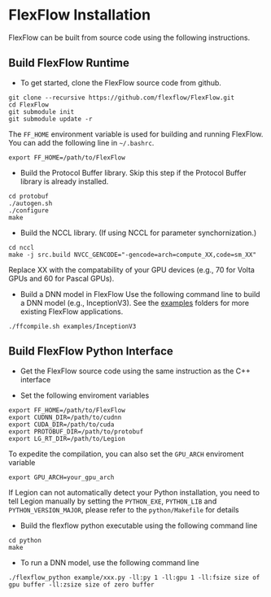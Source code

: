 # FlexFlow Installation
FlexFlow can be built from source code using the following instructions.

## Build FlexFlow Runtime

* To get started, clone the FlexFlow source code from github.
```
git clone --recursive https://github.com/flexflow/FlexFlow.git
cd FlexFlow
git submodule init
git submodule update -r
```
The `FF_HOME` environment variable is used for building and running FlexFlow. You can add the following line in `~/.bashrc`.
```
export FF_HOME=/path/to/FlexFlow
```

* Build the Protocol Buffer library.
Skip this step if the Protocol Buffer library is already installed.
```
cd protobuf
./autogen.sh
./configure
make
```
* Build the NCCL library. (If using NCCL for parameter synchornization.)
```
cd nccl
make -j src.build NVCC_GENCODE="-gencode=arch=compute_XX,code=sm_XX"
```
Replace XX with the compatability of your GPU devices (e.g., 70 for Volta GPUs and 60 for Pascal GPUs).

* Build a DNN model in FlexFlow
Use the following command line to build a DNN model (e.g., InceptionV3). See the [examples](examples) folders for more existing FlexFlow applications.
```
./ffcompile.sh examples/InceptionV3
```

## Build FlexFlow Python Interface

* Get the FlexFlow source code using the same instruction as the C++ interface

* Set the following enviroment variables
```
export FF_HOME=/path/to/FlexFlow
export CUDNN_DIR=/path/to/cudnn
export CUDA_DIR=/path/to/cuda
export PROTOBUF_DIR=/path/to/protobuf
export LG_RT_DIR=/path/to/Legion
```
To expedite the compilation, you can also set the `GPU_ARCH` enviroment variable
```
export GPU_ARCH=your_gpu_arch
``` 
If Legion can not automatically detect your Python installation, you need to tell Legion manually by setting the `PYTHON_EXE`, `PYTHON_LIB` and `PYTHON_VERSION_MAJOR`, please refer to the `python/Makefile` for details

* Build the flexflow python executable using the following command line
```
cd python
make 
```

* To run a DNN model, use the following command line
```
./flexflow_python example/xxx.py -ll:py 1 -ll:gpu 1 -ll:fsize size of gpu buffer -ll:zsize size of zero buffer
``` 